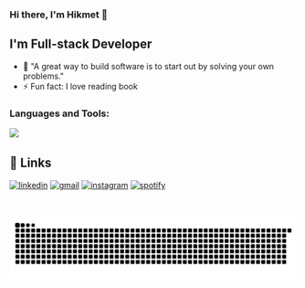 ### Hi there, I'm Hikmet 👋

## I'm Full-stack Developer
- 🚀 "A great way to build software is to start out by solving your own problems."
- ⚡ Fun fact: I love reading book

### Languages and Tools:

<p>
  <a href="https://skillicons.dev">
    <img src="https://skillicons.dev/icons?i=linux,git,docker,vscode,idea,js,ts,nodejs,react,redux,spring,maven,gradle,python,mongo,postgres,redis,rabbitmq,flutter" />
  </a>
</p>

## 🔗 Links

[![linkedin](https://img.shields.io/badge/LinkedIn-0077B5?style=for-the-badge&logo=LinkedIn&logoColor=white)](https://linkedin.com/in/hikmetkutuk)
[![gmail](https://img.shields.io/badge/Gmail-D14836?style=for-the-badge&logo=Gmail&logoColor=white)](mailto:hikmetkutuk@gmail.com)
[![instagram](https://img.shields.io/badge/Instagram-E4405F?style=for-the-badge&logo=instagram&logoColor=white)](https://instagram.com/hikmetkutuk)
[![spotify](https://img.shields.io/badge/Spotify-1DB954?style=for-the-badge&logo=spotify&logoColor=white)](https://open.spotify.com/playlist/42xezvvXbFMZHrXPpw2YYH?si=c69d2ee5d7dc4870)

<br />
<br />

[instagram]: https://instagram.com/hikmetkutuk
[linkedin]: https://linkedin.com/in/hikmetkutuk
[spotify]: https://open.spotify.com/playlist/42xezvvXbFMZHrXPpw2YYH?si=c69d2ee5d7dc4870

<picture>
  <source media="(prefers-color-scheme: dark)" srcset="https://raw.githubusercontent.com/hikmetkutuk/hikmetkutuk/output/github-contribution-grid-snake-dark.svg">
  <source media="(prefers-color-scheme: light)" srcset="https://raw.githubusercontent.com/hikmetkutuk/hikmetkutuk/output/github-contribution-grid-snake.svg">
  <img alt="github contribution grid snake animation" src="https://raw.githubusercontent.com/hikmetkutuk/hikmetkutuk/output/github-contribution-grid-snake.svg">
</picture>
